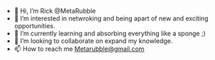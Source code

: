 - 👋 Hi, I’m Rick @MetaRubble
- 👀 I’m interested in netwroking and being apart of new and exciting opportunities.
- 🌱 I’m currently learning and absorbing everything like a sponge ;)
- 💞️ I’m looking to collaborate on expand my knowledge.
- 📫 How to reach me Metarubble@gmail.com

<!---
MetaRubble/MetaRubble is a ✨ special ✨ repository because its `README.md` (this file) appears on your GitHub profile.
You can click the Preview link to take a look at your changes.
--->
